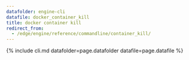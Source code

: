 ```yaml
---
datafolder: engine-cli
datafile: docker_container_kill
title: docker container kill
redirect_from:
  - /edge/engine/reference/commandline/container_kill/
---
```

<!--
This page is automatically generated from Docker's source code. If you want to
suggest a change to the text that appears here, open a ticket or pull request
in the source repository on GitHub:

https://github.com/docker/cli
-->

{% include cli.md datafolder=page.datafolder datafile=page.datafile %}
